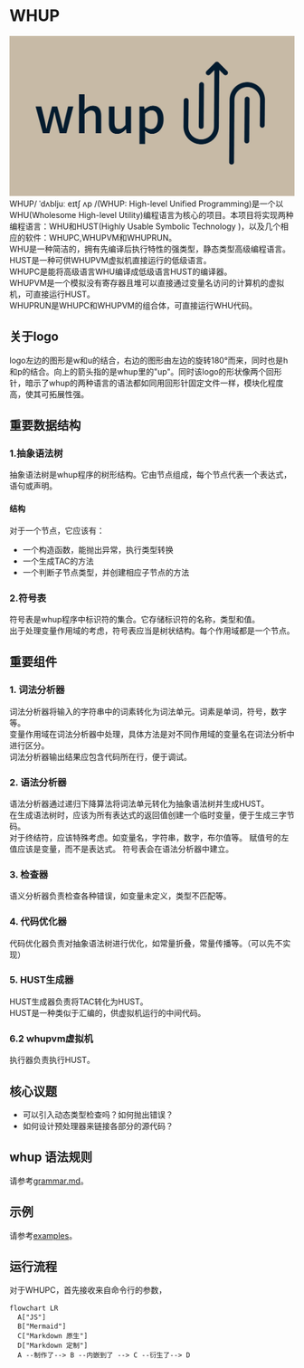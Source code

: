 # WHUP

![WHUP](logo2.png)
WHUP/ ˈdʌbljuː eɪtʃ ʌp /(WHUP: High-level Unified Programming)是一个以WHU(Wholesome High-level Utility)编程语言为核心的项目。本项目将实现两种编程语言：WHU和HUST(Highly Usable Symbolic Technology
)，以及几个相应的软件：WHUPC,WHUPVM和WHUPRUN。  
WHU是一种简洁的，拥有先编译后执行特性的强类型，静态类型高级编程语言。  
HUST是一种可供WHUPVM虚拟机直接运行的低级语言。  
WHUPC是能将高级语言WHU编译成低级语言HUST的编译器。  
WHUPVM是一个模拟没有寄存器且堆可以直接通过变量名访问的计算机的虚拟机，可直接运行HUST。  
WHUPRUN是WHUPC和WHUPVM的组合体，可直接运行WHU代码。  

## 关于logo

logo左边的图形是w和u的结合，右边的图形由左边的旋转180°而来，同时也是h和p的结合。向上的箭头指的是whup里的"up"。同时该logo的形状像两个回形针，暗示了whup的两种语言的语法都如同用回形针固定文件一样，模块化程度高，使其可拓展性强。  

## 重要数据结构

### 1.抽象语法树

抽象语法树是whup程序的树形结构。它由节点组成，每个节点代表一个表达式，语句或声明。

#### 结构

对于一个节点，它应该有：

- 一个构造函数，能抛出异常，执行类型转换
- 一个生成TAC的方法
- 一个判断子节点类型，并创建相应子节点的方法

### 2.符号表

符号表是whup程序中标识符的集合。它存储标识符的名称，类型和值。  
出于处理变量作用域的考虑，符号表应当是树状结构。每个作用域都是一个节点。  

## 重要组件

### 1. 词法分析器

词法分析器将输入的字符串中的词素转化为词法单元。词素是单词，符号，数字等。  
变量作用域在词法分析器中处理，具体方法是对不同作用域的变量名在词法分析中进行区分。  
词法分析器输出结果应包含代码所在行，便于调试。  

### 2. 语法分析器

语法分析器通过递归下降算法将词法单元转化为抽象语法树并生成HUST。  
在生成语法树时，应该为所有表达式的返回值创建一个临时变量，便于生成三字节码。  
对于终结符，应该特殊考虑。如变量名，字符串，数字，布尔值等。
赋值号的左值应该是变量，而不是表达式。
符号表会在语法分析器中建立。

### 3. 检查器

语义分析器负责检查各种错误，如变量未定义，类型不匹配等。

### 4. 代码优化器

代码优化器负责对抽象语法树进行优化，如常量折叠，常量传播等。（可以先不实现）

### 5. HUST生成器

HUST生成器负责将TAC转化为HUST。  
HUST是一种类似于汇编的，供虚拟机运行的中间代码。  

### 6.2 whupvm虚拟机

执行器负责执行HUST。

## 核心议题

- 可以引入动态类型检查吗？如何抛出错误？
- 如何设计预处理器来链接各部分的源代码？

## whup 语法规则

请参考[grammar.md](/docs/grammar.md)。  

## 示例

请参考[examples](/docs/example.md)。

## 运行流程
对于WHUPC，首先接收来自命令行的参数，

```mermaid
flowchart LR
  A["JS"]
  B["Mermaid"]
  C["Markdown 原生"]
  D["Markdown 定制"]
  A --制作了--> B --内嵌到了 --> C --衍生了--> D
```